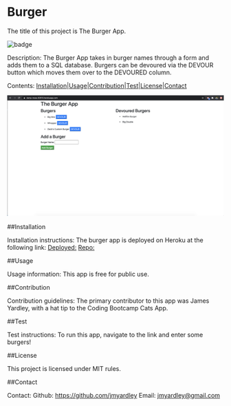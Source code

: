 # Burger
The title of this project is The Burger App.

![badge](https://img.shields.io/badge/License-MIT-brightgreen)

Description: 
The Burger App takes in burger names through a form and adds them to a SQL database. Burgers can be devoured via the DEVOUR button which moves them over to the DEVOURED column.

Contents: [Installation](#Installation)|[Usage](#Usage)|[Contribution](#Contribution)|[Test](#Test)|[License](#License)|[Contact](#Contact) 

![app](/screenshot.png)

##Installation

 Installation instructions: 
The burger app is deployed on Heroku at the following link:
[Deployed:](https://damp-mesa-62613.herokuapp.com/)
[Repo:](https://github.com/jmyardley/burger)

##Usage

 Usage information: 
This app is free for public use.

##Contribution

 Contribution guidelines: 
The primary contributor to this app was James Yardley, with a hat tip to the Coding Bootcamp Cats App.

##Test

 Test instructions: 
To run this app, navigate to the link and enter some burgers!

##License

 This project is licensed under MIT rules.

##Contact

 Contact: 
Github: https://github.com/jmyardley 
Email: jmyardley@gmail.com